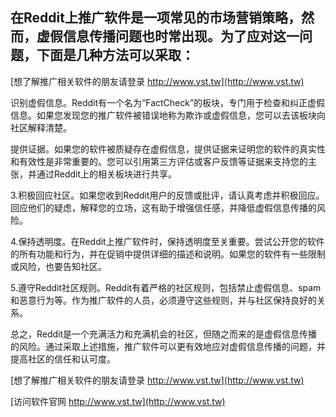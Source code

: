 ## **在Reddit上推广软件是一项常见的市场营销策略，然而，虚假信息传播问题也时常出现。为了应对这一问题，下面是几种方法可以采取：**

[想了解推广相关软件的朋友请登录 http://www.vst.tw](http://www.vst.tw)

识别虚假信息。Reddit有一个名为“FactCheck”的板块，专门用于检查和纠正虚假信息。如果您发现您的推广软件被错误地称为欺诈或虚假信息，您可以去该板块向社区解释清楚。

提供证据。如果您的软件被质疑存在虚假信息，提供证据来证明您的软件的真实性和有效性是非常重要的。您可以引用第三方评估或客户反馈等证据来支持您的主张，并通过Reddit上的相关板块进行共享。

3.积极回应社区。如果您收到Reddit用户的反馈或批评，请认真考虑并积极回应。回应他们的疑虑，解释您的立场，这有助于增强信任感，并降低虚假信息传播的风险。

4.保持透明度。在Reddit上推广软件时，保持透明度至关重要。尝试公开您的软件的所有功能和行为，并在促销中提供详细的描述和说明。如果您的软件有一些限制或风险，也要告知社区。

5.遵守Reddit社区规则。Reddit有着严格的社区规则，包括禁止虚假信息、spam和恶意行为等。作为推广软件的人员，必须遵守这些规则，并与社区保持良好的关系。

总之，Reddit是一个充满活力和充满机会的社区，但随之而来的是虚假信息传播的风险。通过采取上述措施，推广软件可以更有效地应对虚假信息传播的问题，并提高社区的信任和认可度。

[想了解推广相关软件的朋友请登录 http://www.vst.tw](http://www.vst.tw)


[访问软件官网 http://www.vst.tw](http://www.vst.tw)
